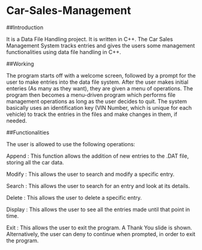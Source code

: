 # Car-Sales-Management
##Introduction

It is a Data File Handling project. It is written in C++. The Car Sales Management System tracks entries and gives the users some management functionalities using data file handling in C++.

##Working

The program starts off with a welcome screen, followed by a prompt for the user to make entries into the data file system. After the user makes initial enteries (As many as they want), they are given a menu of operations. The program then becomes a menu-driven program which performs file management operations as long as the user decides to quit. The system basically uses an identification key (VIN Number, which is unique for each vehicle) to track the entries in the files and make changes in them, if needed.

##Functionalities

The user is allowed to use the following operations:

Append : This function allows the addition of new entries to the .DAT file, storing all the car data.

Modify : This allows the user to search and modify a specific entry.

Search : This allows the user to search for an entry and look at its details.

Delete : This allows the user to delete a specific entry.

Display : This allows the user to see all the entries made until that point in time.

Exit : This allows the user to exit the program. A Thank You slide is shown. Alternatively, the user can deny to continue when prompted, in order to exit the program.
